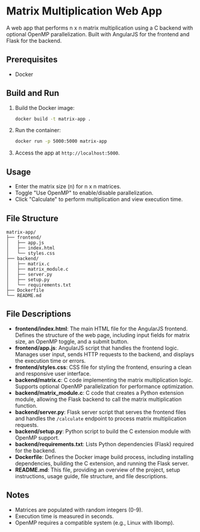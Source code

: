 # Matrix Multiplication Web App

A web app that performs n x n matrix multiplication using a C backend with optional OpenMP parallelization. Built with AngularJS for the frontend and Flask for the backend.

## Prerequisites
- Docker

## Build and Run
1. Build the Docker image:
   ```bash
   docker build -t matrix-app .
   ```
2. Run the container:
   ```bash
   docker run -p 5000:5000 matrix-app
   ```
3. Access the app at `http://localhost:5000`.

## Usage
- Enter the matrix size (n) for n x n matrices.
- Toggle "Use OpenMP" to enable/disable parallelization.
- Click "Calculate" to perform multiplication and view execution time.

## File Structure
```
matrix-app/
├── frontend/
│   ├── app.js
│   ├── index.html
│   └── styles.css
├── backend/
│   ├── matrix.c
│   ├── matrix_module.c
│   ├── server.py
│   ├── setup.py
│   └── requirements.txt
├── Dockerfile
└── README.md
```

## File Descriptions
- **frontend/index.html**: The main HTML file for the AngularJS frontend. Defines the structure of the web page, including input fields for matrix size, an OpenMP toggle, and a submit button.
- **frontend/app.js**: AngularJS script that handles the frontend logic. Manages user input, sends HTTP requests to the backend, and displays the execution time or errors.
- **frontend/styles.css**: CSS file for styling the frontend, ensuring a clean and responsive user interface.
- **backend/matrix.c**: C code implementing the matrix multiplication logic. Supports optional OpenMP parallelization for performance optimization.
- **backend/matrix_module.c**: C code that creates a Python extension module, allowing the Flask backend to call the matrix multiplication function.
- **backend/server.py**: Flask server script that serves the frontend files and handles the `/calculate` endpoint to process matrix multiplication requests.
- **backend/setup.py**: Python script to build the C extension module with OpenMP support.
- **backend/requirements.txt**: Lists Python dependencies (Flask) required for the backend.
- **Dockerfile**: Defines the Docker image build process, including installing dependencies, building the C extension, and running the Flask server.
- **README.md**: This file, providing an overview of the project, setup instructions, usage guide, file structure, and file descriptions.

## Notes
- Matrices are populated with random integers (0-9).
- Execution time is measured in seconds.
- OpenMP requires a compatible system (e.g., Linux with libomp).